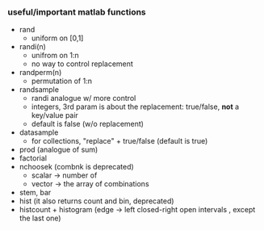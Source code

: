 ### useful/important matlab functions

- rand
  - uniform on [0,1]
- randi(n)
  - unifrom on 1:n
  - no way to control replacement
- randperm(n)
  - permutation of 1:n
- randsample
  - randi analogue w/ more control
  - integers, 3rd param is about the replacement: true/false, **not** a key/value pair
  - default is false (w/o replacement)
- datasample 
  - for collections,  "replace"  + true/false (default is true)
- prod (analogue of sum)
- factorial
- nchoosek (combnk is deprecated)
  - scalar -> number of
  - vector -> the array of combinations
- stem, bar
- hist (it also returns count and bin, deprecated)
- histcount + histogram (edge -> left closed-right open intervals , except the last one)
